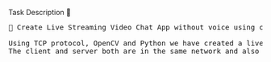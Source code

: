 
Task Description 📄
<pre>
📌 Create Live Streaming Video Chat App without voice using cv2 module of Python.

Using TCP protocol, OpenCV and Python we have created a live video streaming program without transferring voice.
The client and server both are in the same network and also using the same IP for communication.
</pre>
